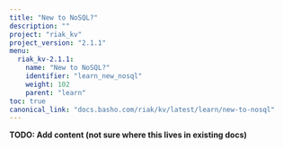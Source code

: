 ```yaml
---
title: "New to NoSQL?"
description: ""
project: "riak_kv"
project_version: "2.1.1"
menu:
  riak_kv-2.1.1:
    name: "New to NoSQL?"
    identifier: "learn_new_nosql"
    weight: 102
    parent: "learn"
toc: true
canonical_link: "docs.basho.com/riak/kv/latest/learn/new-to-nosql"
---
```


**TODO: Add content (not sure where this lives in existing docs)**

